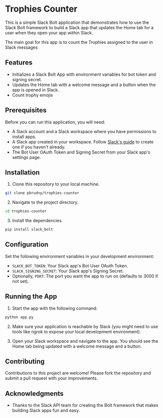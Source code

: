 
# Trophies Counter
This is a simple Slack Bolt application that demonstrates how to use the Slack Bolt framework to build a Slack app that updates the Home tab for a user when they open your app within Slack.

The main goal for this app is to count the Trophies assigned to the user in Slack messages

## Features

- Initializes a Slack Bolt App with environment variables for bot token and signing secret.
- Updates the Home tab with a welcome message and a button when the app is opened in Slack.
- Count trophy emojis

## Prerequisites

Before you can run this application, you will need:

- A Slack account and a Slack workspace where you have permissions to install apps.
- A Slack app created in your workspace. Follow [Slack's guide](https://api.slack.com/start) to create one if you haven't already.
- The Bot User OAuth Token and Signing Secret from your Slack app's settings page.

## Installation

1. Clone this repository to your local machine.

```bash
git clone pbrudny/trophies-counter
```

2. Navigate to the project directory.

```bash
cd trophies-counter
```

3. Install the dependencies.

```bash
pip install slack_bolt
```

## Configuration

Set the following environment variables in your development environment:

- `SLACK_BOT_TOKEN`: Your Slack app's Bot User OAuth Token.
- `SLACK_SIGNING_SECRET`: Your Slack app's Signing Secret.
- Optionally, `PORT`: The port you want the app to run on (defaults to 3000 if not set).

## Running the App

1. Start the app with the following command:

```bash
python app.py
```

2. Make sure your application is reachable by Slack (you might need to use tools like ngrok to expose your local development environment).

3. Open your Slack workspace and navigate to the app. You should see the Home tab being updated with a welcome message and a button.

## Contributing

Contributions to this project are welcome! Please fork the repository and submit a pull request with your improvements.

## Acknowledgments

- Thanks to the Slack API team for creating the Bolt framework that makes building Slack apps fun and easy.


